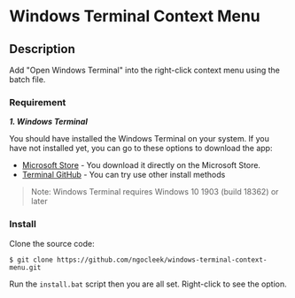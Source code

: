 
# Windows Terminal Context Menu

## Description
Add "Open Windows Terminal" into the right-click context menu using the batch file.

### Requirement

***1. Windows Terminal***

You should have installed the Windows Terminal on your system. If you have not installed yet, you can go to these options to download the app:

- [Microsoft Store](https://aka.ms/terminal) - You download it directly on the Microsoft Store.
- [Terminal GitHub](https://github.com/microsoft/terminal#other-install-methods) - You can try use other install methods


> Note: Windows Terminal requires Windows 10 1903 (build 18362) or later


### Install

Clone the source code:

`$ git clone https://github.com/ngocleek/windows-terminal-context-menu.git`

Run the `install.bat` script then you are all set. Right-click to see the option.
